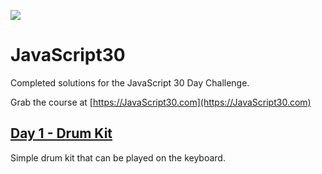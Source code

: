 ![](https://javascript30.com/images/JS3-social-share.png)

# JavaScript30

Completed solutions for the JavaScript 30 Day Challenge.

Grab the course at [https://JavaScript30.com](https://JavaScript30.com)

## [Day 1 - Drum Kit](http://projects.andrewdallow.nz/javascript30/day1/)
Simple drum kit that can be played on the keyboard.
